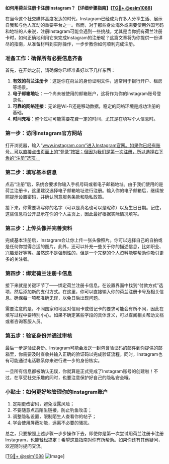 **如何用荷兰注册卡注册Instagram？【详细步骤指南】[[TG💪+ @esim1088](https://t.me/s/esim1088)]**

在当今这个社交媒体高度发达的时代，Instagram已经成为许多人分享生活、展示自我和与他人互动的重要平台之一。然而，对于那些身处海外或需要使用外国号码和地址的人来说，注册Instagram可能会遇到一些挑战。尤其是当你拥有荷兰注册卡时，如何正确地利用它来完成Instagram的注册呢？这篇文章将为你提供一份详尽的指南，从准备材料到实际操作，一步步教你如何顺利完成注册。

### 准备工作：确保所有必要信息齐备

首先，在开始之前，请确保你已经准备好以下几样东西：

1. **有效的荷兰注册卡**：这是你在荷兰的身份证明文件，通常用于银行开户、租房等场景。
2. **电子邮箱地址**：一个尚未被使用的邮箱账户，这将作为你的Instagram账号登录名。
3. **可靠的网络连接**：无论是Wi-Fi还是移动数据，稳定的网络环境是成功注册的基础。
4. **时间充裕**：整个过程可能需要花费一定的时间，尤其是在填写个人信息时。

### 第一步：访问Instagram官方网站

打开浏览器，输入“www.instagram.com”进入Instagram官网。如果你已经有账号，可以直接点击页面上的“登录”按钮；但因为我们是第一次注册，所以选择右下角的“注册”选项。

### 第二步：填写基本信息

点击“注册”后，系统会要求你输入手机号码或者电子邮箱地址。由于我们使用的是荷兰注册卡，这里建议选择电子邮箱地址进行注册。输入你的电子邮箱后，继续按照提示设置密码，并确认同意服务条款和隐私政策。

接下来，你需要填写你的名字（可以是真名也可以是昵称）以及生日日期。记住，这些信息将公开显示在你的个人主页上，因此最好根据实际情况填写。

### 第三步：上传头像并完善资料

完成基本注册后，Instagram会让你上传一张头像照片。你可以选择自己的自拍或是任何你觉得合适的图片。此外，还可以补充一些关于你的描述信息，比如职业、兴趣爱好等等。虽然这不是强制性的，但是一个完整的个人资料能够帮助你吸引更多的关注者。

### 第四步：绑定荷兰注册卡信息

接下来就是关键环节了——绑定荷兰注册卡信息。在设置界面中找到“付款方式”选项，然后添加新的支付方式。在这里，你可以直接输入你的荷兰注册卡号及相关信息。确保每一项都准确无误，以免日后出现问题。

需要注意的是，不同国家和地区对信用卡或借记卡的要求可能会有所不同，因此在填写过程中要特别小心。如果不确定某些字段的具体含义，可以查阅相关帮助文档或者咨询客服人员。

### 第五步：验证身份并通过审核

最后一步是验证身份。Instagram可能会发送一封包含验证码的邮件到你提供的邮箱里，你需要及时查收并输入正确的验证码以完成验证流程。同时，Instagram也有可能通过电话联系你来进行进一步的身份核实。

一旦所有信息都被确认无误，你就算是正式完成了Instagram账号的创建啦！不过，在享受社交乐趣的同时，也要注意保护好自己的隐私安全哦。

### 小贴士：如何更好地管理你的Instagram账户

1. 定期更改密码，避免泄露风险；
2. 不要随意点击陌生链接，防止钓鱼攻击；
3. 调整隐私设置，限制陌生人查看你的帖子；
4. 学会使用屏蔽功能，远离不必要的骚扰。

总之，只要按照上述步骤一步步操作下去，即使你是第一次尝试用荷兰注册卡注册Instagram，也能轻松搞定！希望这篇指南对你有所帮助。如果你还有其他疑问，欢迎随时提问交流。

[[TG💪+ @esim1088](https://t.me/s/esim1088) ![Image](https://i.postimg.cc/4NQfJmqS/Snipaste-2025-05-13-00-14-12.png)]